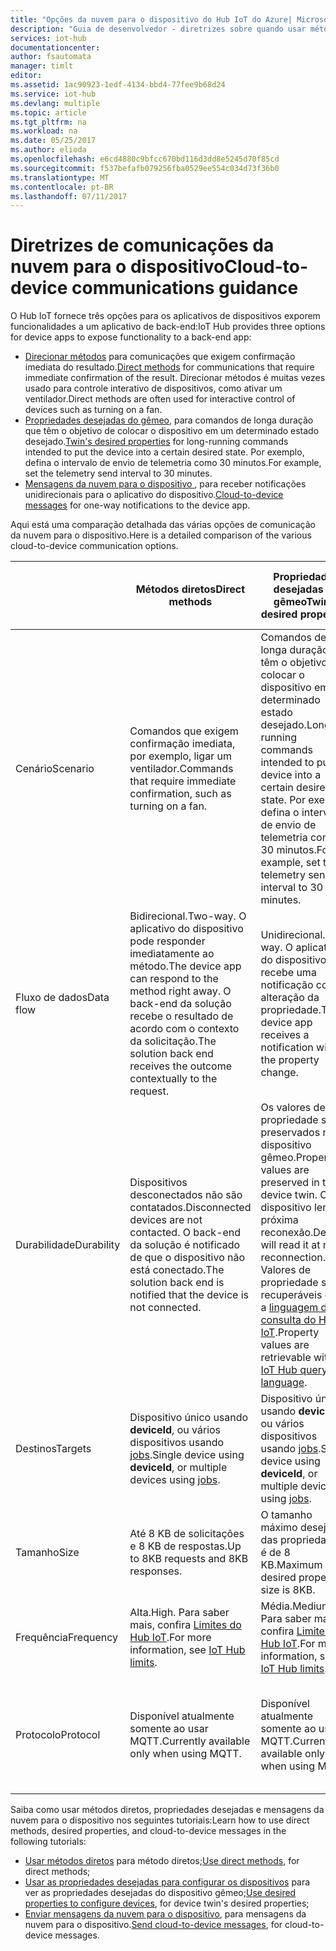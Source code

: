 ```yaml
---
title: "Opções da nuvem para o dispositivo do Hub IoT do Azure| Microsoft Docs"
description: "Guia de desenvolvedor ‑ diretrizes sobre quando usar métodos diretos, propriedades desejadas do dispositivo gêmeo ou mensagens para comunicações da nuvem para o dispositivo."
services: iot-hub
documentationcenter: 
author: fsautomata
manager: timlt
editor: 
ms.assetid: 1ac90923-1edf-4134-bbd4-77fee9b68d24
ms.service: iot-hub
ms.devlang: multiple
ms.topic: article
ms.tgt_pltfrm: na
ms.workload: na
ms.date: 05/25/2017
ms.author: elioda
ms.openlocfilehash: e6cd4880c9bfcc670bd116d3dd8e5245d70f85cd
ms.sourcegitcommit: f537befafb079256fba0529ee554c034d73f36b0
ms.translationtype: MT
ms.contentlocale: pt-BR
ms.lasthandoff: 07/11/2017
---
```

# <a name="cloud-to-device-communications-guidance"></a><span data-ttu-id="48fbf-103">Diretrizes de comunicações da nuvem para o dispositivo</span><span class="sxs-lookup"><span data-stu-id="48fbf-103">Cloud-to-device communications guidance</span></span>
<span data-ttu-id="48fbf-104">O Hub IoT fornece três opções para os aplicativos de dispositivos exporem funcionalidades a um aplicativo de back-end:</span><span class="sxs-lookup"><span data-stu-id="48fbf-104">IoT Hub provides three options for device apps to expose functionality to a back-end app:</span></span>

* <span data-ttu-id="48fbf-105">[Direcionar métodos][lnk-methods] para comunicações que exigem confirmação imediata do resultado.</span><span class="sxs-lookup"><span data-stu-id="48fbf-105">[Direct methods][lnk-methods] for communications that require immediate confirmation of the result.</span></span> <span data-ttu-id="48fbf-106">Direcionar métodos é muitas vezes usado para controle interativo de dispositivos, como ativar um ventilador.</span><span class="sxs-lookup"><span data-stu-id="48fbf-106">Direct methods are often used for interactive control of devices such as turning on a fan.</span></span>
* <span data-ttu-id="48fbf-107">[Propriedades desejadas do gêmeo][lnk-twins], para comandos de longa duração que têm o objetivo de colocar o dispositivo em um determinado estado desejado.</span><span class="sxs-lookup"><span data-stu-id="48fbf-107">[Twin's desired properties][lnk-twins] for long-running commands intended to put the device into a certain desired state.</span></span> <span data-ttu-id="48fbf-108">Por exemplo, defina o intervalo de envio de telemetria como 30 minutos.</span><span class="sxs-lookup"><span data-stu-id="48fbf-108">For example, set the telemetry send interval to 30 minutes.</span></span>
* <span data-ttu-id="48fbf-109">[Mensagens da nuvem para o dispositivo ][lnk-c2d], para receber notificações unidirecionais para o aplicativo do dispositivo.</span><span class="sxs-lookup"><span data-stu-id="48fbf-109">[Cloud-to-device messages][lnk-c2d] for one-way notifications to the device app.</span></span>

<span data-ttu-id="48fbf-110">Aqui está uma comparação detalhada das várias opções de comunicação da nuvem para o dispositivo.</span><span class="sxs-lookup"><span data-stu-id="48fbf-110">Here is a detailed comparison of the various cloud-to-device communication options.</span></span>

|  | <span data-ttu-id="48fbf-111">Métodos diretos</span><span class="sxs-lookup"><span data-stu-id="48fbf-111">Direct methods</span></span> | <span data-ttu-id="48fbf-112">Propriedades desejadas do gêmeo</span><span class="sxs-lookup"><span data-stu-id="48fbf-112">Twin's desired properties</span></span> | <span data-ttu-id="48fbf-113">Mensagens da nuvem para o dispositivo</span><span class="sxs-lookup"><span data-stu-id="48fbf-113">Cloud-to-device messages</span></span> |
| ---- | ------- | ---------- | ---- |
| <span data-ttu-id="48fbf-114">Cenário</span><span class="sxs-lookup"><span data-stu-id="48fbf-114">Scenario</span></span> | <span data-ttu-id="48fbf-115">Comandos que exigem confirmação imediata, por exemplo, ligar um ventilador.</span><span class="sxs-lookup"><span data-stu-id="48fbf-115">Commands that require immediate confirmation, such as turning on a fan.</span></span> | <span data-ttu-id="48fbf-116">Comandos de longa duração que têm o objetivo de colocar o dispositivo em um determinado estado desejado.</span><span class="sxs-lookup"><span data-stu-id="48fbf-116">Long-running commands intended to put the device into a certain desired state.</span></span> <span data-ttu-id="48fbf-117">Por exemplo, defina o intervalo de envio de telemetria como 30 minutos.</span><span class="sxs-lookup"><span data-stu-id="48fbf-117">For example, set the telemetry send interval to 30 minutes.</span></span> | <span data-ttu-id="48fbf-118">Notificações unidirecionais para o aplicativo do dispositivo.</span><span class="sxs-lookup"><span data-stu-id="48fbf-118">One-way notifications to the device app.</span></span> |
| <span data-ttu-id="48fbf-119">Fluxo de dados</span><span class="sxs-lookup"><span data-stu-id="48fbf-119">Data flow</span></span> | <span data-ttu-id="48fbf-120">Bidirecional.</span><span class="sxs-lookup"><span data-stu-id="48fbf-120">Two-way.</span></span> <span data-ttu-id="48fbf-121">O aplicativo do dispositivo pode responder imediatamente ao método.</span><span class="sxs-lookup"><span data-stu-id="48fbf-121">The device app can respond to the method right away.</span></span> <span data-ttu-id="48fbf-122">O back-end da solução recebe o resultado de acordo com o contexto da solicitação.</span><span class="sxs-lookup"><span data-stu-id="48fbf-122">The solution back end receives the outcome contextually to the request.</span></span> | <span data-ttu-id="48fbf-123">Unidirecional.</span><span class="sxs-lookup"><span data-stu-id="48fbf-123">One-way.</span></span> <span data-ttu-id="48fbf-124">O aplicativo do dispositivo recebe uma notificação com a alteração da propriedade.</span><span class="sxs-lookup"><span data-stu-id="48fbf-124">The device app receives a notification with the property change.</span></span> | <span data-ttu-id="48fbf-125">Unidirecional.</span><span class="sxs-lookup"><span data-stu-id="48fbf-125">One-way.</span></span> <span data-ttu-id="48fbf-126">O aplicativo do dispositivo recebe a mensagem</span><span class="sxs-lookup"><span data-stu-id="48fbf-126">The device app receives the message</span></span>
| <span data-ttu-id="48fbf-127">Durabilidade</span><span class="sxs-lookup"><span data-stu-id="48fbf-127">Durability</span></span> | <span data-ttu-id="48fbf-128">Dispositivos desconectados não são contatados.</span><span class="sxs-lookup"><span data-stu-id="48fbf-128">Disconnected devices are not contacted.</span></span> <span data-ttu-id="48fbf-129">O back-end da solução é notificado de que o dispositivo não está conectado.</span><span class="sxs-lookup"><span data-stu-id="48fbf-129">The solution back end is notified that the device is not connected.</span></span> | <span data-ttu-id="48fbf-130">Os valores de propriedade são preservados no dispositivo gêmeo.</span><span class="sxs-lookup"><span data-stu-id="48fbf-130">Property values are preserved in the device twin.</span></span> <span data-ttu-id="48fbf-131">O dispositivo lerá na próxima reconexão.</span><span class="sxs-lookup"><span data-stu-id="48fbf-131">Device will read it at next reconnection.</span></span> <span data-ttu-id="48fbf-132">Valores de propriedade são recuperáveis com a [linguagem de consulta do Hub IoT][lnk-query].</span><span class="sxs-lookup"><span data-stu-id="48fbf-132">Property values are retrievable with the [IoT Hub query language][lnk-query].</span></span> | <span data-ttu-id="48fbf-133">As mensagens podem ser mantidas pelo Hub IoT por até 48 horas.</span><span class="sxs-lookup"><span data-stu-id="48fbf-133">Messages can be retained by IoT Hub for up to 48 hours.</span></span> |
| <span data-ttu-id="48fbf-134">Destinos</span><span class="sxs-lookup"><span data-stu-id="48fbf-134">Targets</span></span> | <span data-ttu-id="48fbf-135">Dispositivo único usando **deviceId**, ou vários dispositivos usando [jobs][lnk-jobs].</span><span class="sxs-lookup"><span data-stu-id="48fbf-135">Single device using **deviceId**, or multiple devices using [jobs][lnk-jobs].</span></span> | <span data-ttu-id="48fbf-136">Dispositivo único usando **deviceId**, ou vários dispositivos usando [jobs][lnk-jobs].</span><span class="sxs-lookup"><span data-stu-id="48fbf-136">Single device using **deviceId**, or multiple devices using [jobs][lnk-jobs].</span></span> | <span data-ttu-id="48fbf-137">Dispositivo único por **deviceId**.</span><span class="sxs-lookup"><span data-stu-id="48fbf-137">Single device by **deviceId**.</span></span> |
| <span data-ttu-id="48fbf-138">Tamanho</span><span class="sxs-lookup"><span data-stu-id="48fbf-138">Size</span></span> | <span data-ttu-id="48fbf-139">Até 8 KB de solicitações e 8 KB de respostas.</span><span class="sxs-lookup"><span data-stu-id="48fbf-139">Up to 8KB requests and 8KB responses.</span></span> | <span data-ttu-id="48fbf-140">O tamanho máximo desejado das propriedades é de 8 KB.</span><span class="sxs-lookup"><span data-stu-id="48fbf-140">Maximum desired properties size is 8KB.</span></span> | <span data-ttu-id="48fbf-141">Mensagens de até 64 KB.</span><span class="sxs-lookup"><span data-stu-id="48fbf-141">Up to 64KB messages.</span></span> |
| <span data-ttu-id="48fbf-142">Frequência</span><span class="sxs-lookup"><span data-stu-id="48fbf-142">Frequency</span></span> | <span data-ttu-id="48fbf-143">Alta.</span><span class="sxs-lookup"><span data-stu-id="48fbf-143">High.</span></span> <span data-ttu-id="48fbf-144">Para saber mais, confira [Limites do Hub IoT][lnk-quotas].</span><span class="sxs-lookup"><span data-stu-id="48fbf-144">For more information, see [IoT Hub limits][lnk-quotas].</span></span> | <span data-ttu-id="48fbf-145">Média.</span><span class="sxs-lookup"><span data-stu-id="48fbf-145">Medium.</span></span> <span data-ttu-id="48fbf-146">Para saber mais, confira [Limites do Hub IoT][lnk-quotas].</span><span class="sxs-lookup"><span data-stu-id="48fbf-146">For more information, see [IoT Hub limits][lnk-quotas].</span></span> | <span data-ttu-id="48fbf-147">Baixa.</span><span class="sxs-lookup"><span data-stu-id="48fbf-147">Low.</span></span> <span data-ttu-id="48fbf-148">Para saber mais, confira [Limites do Hub IoT][lnk-quotas].</span><span class="sxs-lookup"><span data-stu-id="48fbf-148">For more information, see [IoT Hub limits][lnk-quotas].</span></span> |
| <span data-ttu-id="48fbf-149">Protocolo</span><span class="sxs-lookup"><span data-stu-id="48fbf-149">Protocol</span></span> | <span data-ttu-id="48fbf-150">Disponível atualmente somente ao usar MQTT.</span><span class="sxs-lookup"><span data-stu-id="48fbf-150">Currently available only when using MQTT.</span></span> | <span data-ttu-id="48fbf-151">Disponível atualmente somente ao usar MQTT.</span><span class="sxs-lookup"><span data-stu-id="48fbf-151">Currently available only when using MQTT.</span></span> | <span data-ttu-id="48fbf-152">Disponível em todos os protocolos.</span><span class="sxs-lookup"><span data-stu-id="48fbf-152">Available on all protocols.</span></span> <span data-ttu-id="48fbf-153">O dispositivo deve sondar ao usar HTTP.</span><span class="sxs-lookup"><span data-stu-id="48fbf-153">Device must poll when using HTTP.</span></span> |

<span data-ttu-id="48fbf-154">Saiba como usar métodos diretos, propriedades desejadas e mensagens da nuvem para o dispositivo nos seguintes tutoriais:</span><span class="sxs-lookup"><span data-stu-id="48fbf-154">Learn how to use direct methods, desired properties, and cloud-to-device messages in the following tutorials:</span></span>

* <span data-ttu-id="48fbf-155">[Usar métodos diretos][lnk-methods-tutorial] para método diretos;</span><span class="sxs-lookup"><span data-stu-id="48fbf-155">[Use direct methods][lnk-methods-tutorial], for direct methods;</span></span>
* <span data-ttu-id="48fbf-156">[Usar as propriedades desejadas para configurar os dispositivos][lnk-twin-properties] para ver as propriedades desejadas do dispositivo gêmeo;</span><span class="sxs-lookup"><span data-stu-id="48fbf-156">[Use desired properties to configure devices][lnk-twin-properties], for device twin's desired properties;</span></span> 
* <span data-ttu-id="48fbf-157">[Enviar mensagens da nuvem para o dispositivo][lnk-c2d-tutorial], para mensagens da nuvem para o dispositivo.</span><span class="sxs-lookup"><span data-stu-id="48fbf-157">[Send cloud-to-device messages][lnk-c2d-tutorial], for cloud-to-device messages.</span></span>

[lnk-twins]: iot-hub-devguide-device-twins.md
[lnk-quotas]: iot-hub-devguide-quotas-throttling.md
[lnk-query]: iot-hub-devguide-query-language.md
[lnk-jobs]: iot-hub-devguide-jobs.md
[lnk-c2d]: iot-hub-devguide-messages-c2d.md
[lnk-methods]: iot-hub-devguide-direct-methods.md
[lnk-methods-tutorial]: iot-hub-node-node-direct-methods.md
[lnk-twin-properties]: iot-hub-node-node-twin-how-to-configure.md
[lnk-c2d-tutorial]: iot-hub-node-node-c2d.md
